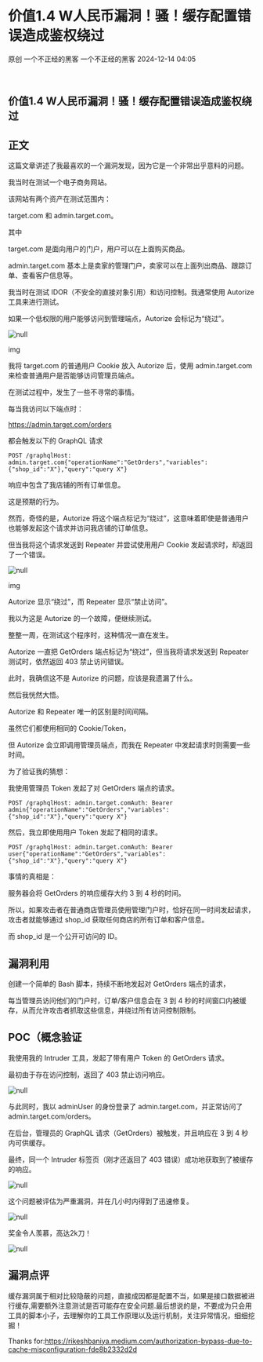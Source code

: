 #  价值1.4 W人民币漏洞！骚！缓存配置错误造成鉴权绕过   
原创 一个不正经的黑客  一个不正经的黑客   2024-12-14 04:05  
  
   
## 价值1.4 W人民币漏洞！骚！缓存配置错误造成鉴权绕过  
## 正文  
  
这篇文章讲述了我最喜欢的一个漏洞发现，因为它是一个非常出乎意料的问题。  
  
我当时在测试一个电子商务网站。  
  
该网站有两个资产在测试范围内：  
  
target.com 和 admin.target.com。  
  
其中  
  
target.com 是面向用户的门户，用户可以在上面购买商品。  
  
admin.target.com 基本上是卖家的管理门户，卖家可以在上面列出商品、跟踪订单、查看客户信息等。  
  
我当时在测试 IDOR（不安全的直接对象引用）和访问控制。我通常使用 Autorize 工具来进行测试。  
  
如果一个低权限的用户能够访问到管理端点，Autorize 会标记为“绕过”。  
  
![](https://mmbiz.qpic.cn/mmbiz_png/cxf9lzscpMr36qpjw30XO8maN3FmyCMLQlHDnzcTpFMAwdpTsy81iaxLicnOcQWLuJgl2rOpVNpNN6hn5AFiaVfaQ/640?wx_fmt=png&from=appmsg "null")  
  
img  
  
我将 target.com 的普通用户 Cookie 放入 Autorize 后，使用 admin.target.com 来检查普通用户是否能够访问管理员端点。  
  
在测试过程中，发生了一些不寻常的事情。  
  
每当我访问以下端点时：  
  
https://admin.target.com/orders  
  
都会触发以下的 GraphQL 请求  
```
POST /graphqlHost: admin.target.com{"operationName":"GetOrders","variables":{"shop_id":"X"},"query":"query X"}
```  
  
响应中包含了我店铺的所有订单信息。  
  
这是预期的行为。  
  
然而，奇怪的是，Autorize 将这个端点标记为“绕过”，这意味着即使是普通用户也能够发起这个请求并访问我店铺的订单信息。  
  
但当我将这个请求发送到 Repeater 并尝试使用用户 Cookie 发起请求时，却返回了一个错误。  
  
![](https://mmbiz.qpic.cn/mmbiz_png/cxf9lzscpMr36qpjw30XO8maN3FmyCMLtZoQ5vkyibwNnz3LaSwzw2XZiaE38NWeTnK876UnH9oR5Q0icTR8ZUJng/640?wx_fmt=png&from=appmsg "null")  
  
img  
  
Autorize 显示“绕过”，而 Repeater 显示“禁止访问”。  
  
我以为这是 Autorize 的一个故障，便继续测试。  
  
整整一周，在测试这个程序时，这种情况一直在发生。  
  
Autorize 一直把 GetOrders 端点标记为“绕过”，但当我将请求发送到 Repeater 测试时，依然返回 403 禁止访问错误。  
  
此时，我确信这不是 Autorize 的问题，应该是我遗漏了什么。  
  
然后我恍然大悟。  
  
Autorize 和 Repeater 唯一的区别是时间间隔。  
  
虽然它们都使用相同的 Cookie/Token，  
  
但 Autorize 会立即调用管理员端点，而我在 Repeater 中发起请求时则需要一些时间。  
  
为了验证我的猜想：  
  
我使用管理员 Token 发起了对 GetOrders 端点的请求。  
```
POST /graphqlHost: admin.target.comAuth: Bearer admin{"operationName":"GetOrders","variables":{"shop_id":"X"},"query":"query X"}
```  
  
然后，我立即使用用户 Token 发起了相同的请求。  
```
POST /graphqlHost: admin.target.comAuth: Bearer user{"operationName":"GetOrders","variables":{"shop_id":"X"},"query":"query X"}
```  
  
事情的真相是：  
  
服务器会将 GetOrders 的响应缓存大约 3 到 4 秒的时间。  
  
所以，如果攻击者在普通商店管理员使用管理门户时，恰好在同一时间发起请求，攻击者就能够通过 shop_id 获取任何商店的所有订单和客户信息。  
  
而 shop_id 是一个公开可访问的 ID。  
## 漏洞利用  
  
创建一个简单的 Bash 脚本，持续不断地发起对 GetOrders 端点的请求，  
  
每当管理员访问他们的门户时，订单/客户信息会在 3 到 4 秒的时间窗口内被缓存，从而允许攻击者抓取这些信息，并绕过所有访问控制限制。  
## POC（概念验证  
  
我使用我的 Intruder 工具，发起了带有用户 Token 的 GetOrders 请求。  
  
最初由于存在访问控制，返回了 403 禁止访问响应。  
  
![](https://mmbiz.qpic.cn/mmbiz_png/cxf9lzscpMr36qpjw30XO8maN3FmyCML3Sfhu5mxZiaZKWic9KzHrciactaS0S7dHmXbKzxI2jxnxicVoUjbSucOlA/640?wx_fmt=png&from=appmsg "null")  
  
与此同时，我以 adminUser 的身份登录了 admin.target.com，并正常访问了 admin.target.com/orders。  
  
在后台，管理员的 GraphQL 请求（GetOrders）被触发，并且响应在 3 到 4 秒内可供缓存。  
  
最终，同一个 Intruder 标签页（刚才还返回了 403 错误）成功地获取到了被缓存的响应。  
  
![](https://mmbiz.qpic.cn/mmbiz_png/cxf9lzscpMr36qpjw30XO8maN3FmyCMLaeLPSRR7RdD4KQozfzCdRjib4e2MSaMyMRrQIYTR4gOI8vfichrP9AeA/640?wx_fmt=png&from=appmsg "null")  
  
这个问题被评估为严重漏洞，并在几小时内得到了迅速修复。  
  
![](https://mmbiz.qpic.cn/mmbiz_png/cxf9lzscpMr36qpjw30XO8maN3FmyCMLuh9ZCOTzJ2YTqTZoLVA4Flv7b0VFCiaxpIN1XicwPyAk4AvIERROLPog/640?wx_fmt=png&from=appmsg "null")  
  
奖金令人羡慕，高达2k刀！  
  
![](https://mmbiz.qpic.cn/mmbiz_png/cxf9lzscpMr36qpjw30XO8maN3FmyCML6zQRQYT6dIm6dayibhddus0sZS43M8pnBBk9CEUSvibGGwtGg4oqR9nw/640?wx_fmt=png&from=appmsg "null")  
## 漏洞点评  
  
缓存漏洞属于相对比较隐蔽的问题，直接成因都是配置不当，如果是接口数据被进行缓存,需要额外注意测试是否可能存在安全问题.最后想说的是，不要成为只会用工具的脚本小子，去理解你的工具工作原理以及运行机制，关注异常情况，细细挖掘！  
  
Thanks for:https://rikeshbaniya.medium.com/authorization-bypass-due-to-cache-misconfiguration-fde8b2332d2d  
  
